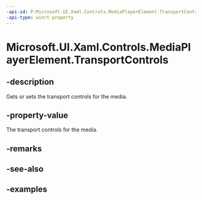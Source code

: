 ```yaml
---
-api-id: P:Microsoft.UI.Xaml.Controls.MediaPlayerElement.TransportControls
-api-type: winrt property
---
```


# Microsoft.UI.Xaml.Controls.MediaPlayerElement.TransportControls

<!--
public Microsoft.UI.Xaml.Controls.MediaTransportControls TransportControls { get; set; }
-->


## -description
Gets or sets the transport controls for the media.

## -property-value
The transport controls for the media.

## -remarks

## -see-also

## -examples



